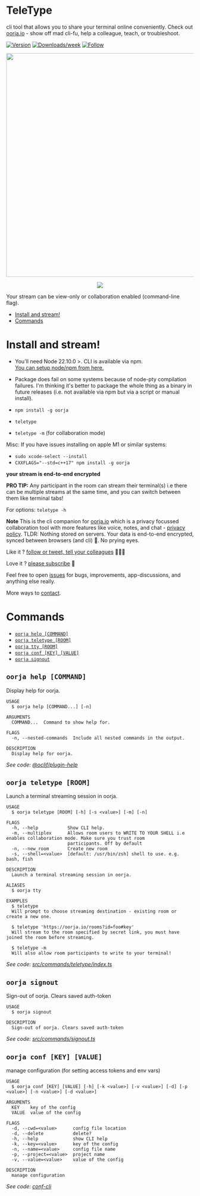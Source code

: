 TeleType
=====

cli tool that allows you to share your terminal online conveniently. Check out [oorja.io](https://oorja.io) - show off mad cli-fu, help a colleague, teach, or troubleshoot.

[![Version](https://img.shields.io/npm/v/oorja.svg)](https://npmjs.org/package/oorja)
[![Downloads/week](https://img.shields.io/npm/dw/oorja.svg)](https://npmjs.org/package/oorja)
[![Follow](https://img.shields.io/twitter/follow/oorja_app?style=social)](https://twitter.com/oorja_app)


<p align="center">
  <img width="600" src="https://teletype.oorja.io/images/cli-demo.svg">
</p>

<p align="center">
  <img src="https://teletype.oorja.io/images/teletype-session.png">
</p>

Your stream can be view-only or collaboration enabled (command-line flag).



<!-- toc -->
* [Install and stream!](#install-and-stream)
* [Commands](#commands)
<!-- tocstop -->

# Install and stream!

- You'll need Node 22.10.0 >. CLI is available via npm. <br />
  <a href="https://nodejs.org/en/download/" target="_blank">
  You can setup node/npm from here.
  </a> 
- Package does fail on some systems because of node-pty compilation failures. I'm thinking it's better to package the whole thing
as a binary in future releases (i.e. not available via npm but via a script or manual install).

- `npm install -g oorja`
- `teletype`
- `teletype -m`  (for collaboration mode)

Misc: If you have issues installing on apple M1 or similar systems:
- `sudo xcode-select --install`
- `CXXFLAGS="--std=c++17" npm install -g oorja`

**your stream is end-to-end encrypted**

**PRO TIP:**
Any participant in the room can stream their terminal(s) i.e there can be multiple streams at the same time, and you can switch between them like terminal tabs!

For options: `teletype -h` 

**Note**
This is the cli companion for [oorja.io](https://oorja.io) which is a privacy focussed collaboration tool with more features like voice, notes, and chat - [privacy policy](https://oorja.io/privacy_policy).
TLDR: Nothing stored on servers. Your data is end-to-end encrypted, synced between browsers (and cli) 🍻. No prying eyes. 

Like it ? [follow or tweet, tell your colleagues](https://twitter.com/oorja_app) 👩🏻‍💻

Love it ? [please subscribe](https://oorja.io/pricing) 🖖

Feel free to open [issues](https://github.com/akshaykmr/TeleType/issues) for bugs, improvements, app-discussions, and anything else really.

More ways to [contact](https://oorja.io/contact).


# Commands
<!-- commands-disabled-->
* [`oorja help [COMMAND]`](#oorja-help-command)
* [`oorja teletype [ROOM]`](#oorja-teletype-room)
* [`oorja tty [ROOM]`](#oorja-tty-room)
* [`oorja conf [KEY] [VALUE]`](#oorja-conf-key-value)
* [`oorja signout`](#oorja-signout)

## `oorja help [COMMAND]`

Display help for oorja.

```
USAGE
  $ oorja help [COMMAND...] [-n]

ARGUMENTS
  COMMAND...  Command to show help for.

FLAGS
  -n, --nested-commands  Include all nested commands in the output.

DESCRIPTION
  Display help for oorja.
```

_See code: [@oclif/plugin-help](https://github.com/oclif/plugin-help/blob/v6.0.21/src/commands/help.ts)_


## `oorja teletype [ROOM]`

Launch a terminal streaming session in oorja.

```
USAGE
  $ oorja teletype [ROOM] [-h] [-s <value>] [-m] [-n]

FLAGS
  -h, --help           Show CLI help.
  -m, --multiplex      Allows room users to WRITE TO YOUR SHELL i.e enables collaboration mode. Make sure you trust room
                       participants. Off by default
  -n, --new_room       Create new room
  -s, --shell=<value>  [default: /usr/bin/zsh] shell to use. e.g. bash, fish

DESCRIPTION
  Launch a terminal streaming session in oorja.

ALIASES
  $ oorja tty

EXAMPLES
  $ teletype
  Will prompt to choose streaming destination - existing room or create a new one.

  $ teletype 'https://oorja.io/rooms?id=foo#key'
  Will stream to the room specified by secret link, you must have joined the room before streaming.

  $ teletype -m
  Will also allow room participants to write to your terminal!
```

_See code: [src/commands/teletype/index.ts](https://github.com/akshaykmr/teletype/blob/v1.11.2/src/commands/teletype/index.ts)_

## `oorja signout`

Sign-out of oorja. Clears saved auth-token

```
USAGE
  $ oorja signout

DESCRIPTION
  Sign-out of oorja. Clears saved auth-token
```

_See code: [src/commands/signout.ts](https://github.com/akshaykmr/teletype/blob/v1.11.2/src/commands/signout.ts)_

## `oorja conf [KEY] [VALUE]`

manage configuration (for setting access tokens and env vars)

```
USAGE
  $ oorja conf [KEY] [VALUE] [-h] [-k <value>] [-v <value>] [-d] [-p <value>] [-n <value>] [-d <value>]

ARGUMENTS
  KEY    key of the config
  VALUE  value of the config

FLAGS
  -d, --cwd=<value>      config file location
  -d, --delete           delete?
  -h, --help             show CLI help
  -k, --key=<value>      key of the config
  -n, --name=<value>     config file name
  -p, --project=<value>  project name
  -v, --value=<value>    value of the config

DESCRIPTION
  manage configuration
```

_See code: [conf-cli](https://github.com/natzcam/conf-cli/blob/v0.1.9/src/commands/conf.ts)_
<!-- commandsstop-disabled -->
